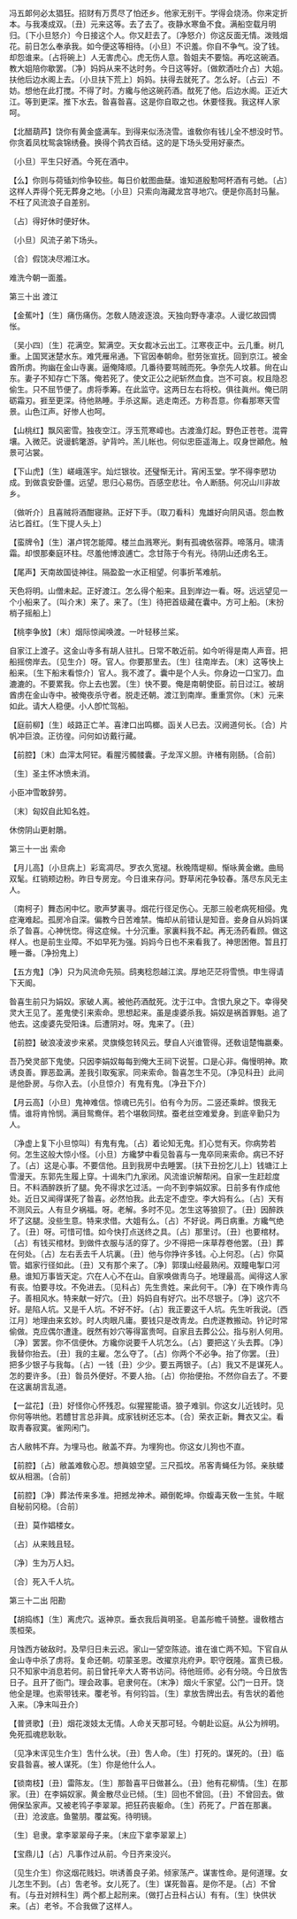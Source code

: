 <!-- { "loadSidebar": true } -->
冯五郞何必太猖狂。招财有万贯尽了怕还乡。他家无别干。学得会烧汤。你来定折本。与我凑成双。〔丑〕元来这等。去了去了。夜静水寒鱼不食。满船空载月明归。〔下小旦怒介〕今日接这个人。你又赶去了。〔净怒介〕你这反面无情。泼贱烟花。前日怎么奉承我。如今便这等相待。〔小旦〕不识羞。你自不争气。没了钱。却怨谁来。〔占将碗上〕人无害虎心。虎无伤人意。昝姐夫不要恼。再吃这碗酒。教大姐陪你歇罢。〔净〕妈妈从来不达时务。今日这等好。〔做飮酒吐介占〕大姐。扶他后边水阁上去。〔小旦扶下荒上〕妈妈。扶得去就死了。怎么好。〔占云〕不妨。想他在此打搅。不得了时。方纔与他这碗药酒。酖死了他。后边水阁。正近大江。等到更深。推下水去。昝喜昝喜。这是你自取之也。休要怪我。我这样人家呵。 

【北醋葫芦】饶你有黄金盛满车。到得来似汤浇雪。谁敎你有钱儿全不想没时节。你贪着凤枕鸳衾锦绣叠。换得个鹑衣百结。这的是下场头受用好豪杰。

〔小旦〕平生只好酒。今死在酒中。 

【么】你则与荷锸刘伶争较些。每日价躭图曲蘖。谁知道殷懃呵杯酒有弓虵。〔占〕这样人弄得个死无葬身之地。〔小旦〕只索向海藏龙宫寻地穴。便是你高封马鬣。不枉了风流浪子自差别。

〔占〕得好休时便好休。



〔小旦〕风流子弟下场头。

〔合〕假饶决尽湘江水。



难洗今朝一面羞。 

第三十出
渡江

【金蕉叶】〔生〕痛伤痛伤。怎敎人随波逐浪。天独向野寺凄凉。人谩忆故园惆怅。

〔吴小四〕〔生〕花满空。絮满空。天女裁冰云出工。江寒夜正中。云几重。树几重。上国冥迷楚水东。难凭雁帛通。下官因奉朝命。慰劳张宣抚。回到京江。被金酋所虏。拘幽在金山寺裏。逼俺降顺。几番待要骂贼而死。争奈先人坟慕。尙在山东。妻子不知存亡下落。俺若死了。使文正公之祀斩然血食。岂不可哀。权且隐忍偷生。只不屈节便了。虏将季筹。在此监守。这两日左右将校。俱往眞州。俺已阴砺霜刃。捱至更深。待他熟睡。手杀这厮。逃走南还。方称吾意。你看那寒天雪景。山色江声。好惨人也呵。 

【山桃红】飘风密雪。独夜空江。浮玉荒寒嶂也。古渡渔灯起。野色正苍苍。混霄壤。入微茫。说谩鹤氅游。驴背吟。羔儿帐也。何似忠臣遥海上。叹身世顚危。触景可沾裳。

【下山虎】〔生〕嵯峨莲宇。灿烂银妆。还璧惭无计。宵闲玉堂。学不得李愬功成。到做袁安卧僵。远望。思归心易伤。百感空悲壮。令人断肠。何况山川非故乡。

〔做听介〕且喜贼将酒酣寝熟。正好下手。〔取刀看科〕鬼雄好向阴风语。怨血教沾匕首红。〔生下提人头上〕 

【蛮牌令】〔生〕湛卢锷怎能障。楼兰血溅寒光。剩有孤魂依宿莽。啼落月。啸淸霜。却恨那秦庭环柱。尽羞他博浪逋亡。念甘陈于今有光。待阴山还虏名王。

【尾声】天南故国徒神往。隔盈盈一水正相望。何事折苇难航。

天色将明。山僧未起。正好渡江。怎么得个船来。且到岸边一看。呀。远远望见一个小船来了。〔叫介末〕来了。来了。〔生〕待把首级藏在囊中。方可上船。〔末扮梢子摇船上〕 

【桃李争放】〔末〕烟际惊闻唤渡。一叶轻移兰桨。

自家江上渡子。这金山寺多有胡人驻扎。日常不敢近前。如今听得是南人声音。把船摇傍岸去。〔见生介〕呀。官人。你要那里去。〔生〕往南岸去。〔末〕这等快上船来。〔生下船末看惊介〕官人。我不渡了。囊中是个人头。你身边一口宝刀。血漉漉的。不要累我。你上去也罢。〔生〕快不要。俺是南朝使臣。前日过江。被胡酋虏在金山寺中。被俺夜杀守者。脱走还朝。渡江到南岸。重重赏你。〔末〕元来如此。请大人稳便。小人卽忙驾船。 

【庭前柳】〔生〕岐路正亡羊。喜津口出鸣榔。函关人已去。汉阙道何长。〔合〕片帆冲巨浪。正彷徨。问何如访戴行藏。

【前腔】〔末〕血滓太阿铓。看腥污髑髅囊。子龙浑义胆。许楮有刚肠。〔合前〕 

〔生〕圣主怀冰愤未消。



小臣冲雪敢辞劳。

〔末〕匈奴自此知名姓。



休傍阴山更射鵰。 

第三十一出
索命

【月儿高】〔小旦病上〕彩鸾凋尽。罗衣久宽褪。秋晚隋堤柳。惭咏黄金嫩。曲局双髦。红销颊边粉。昨日专房宠。今日谁来存问。野草闲花争较春。落尽东风无主人。

〔南柯子〕舞态闲中忆。歌声梦裏寻。烟花行径足伤心。无那三般老病死相侵。鬼症淹难起。孤房冷自深。偏教今日苦难禁。悔却从前错认是知音。妾身自从妈妈谋杀了昝喜。心神恍惚。得这症候。十分沉重。家裏料我不起。再无汤药看顾。做这样人。也是前生业障。不如早死为强。妈妈今日也不来看我了。神思困倦。暂且打睡一番。〔净扮鬼上〕 

【五方鬼】〔净〕只为风流命先殒。鸱夷稔怨越江滨。厚地茫茫将雪愤。申生得请下天阍。

昝喜生前只为娟奴。家破人离。被他药酒酖死。沈于江中。含恨九泉之下。幸得癸灵大王见了。差鬼使引来索命。思想起来。虽是虔婆杀我。娟奴是祸首罪魁。追了他去。这虔婆先受阳诛。后遭阴对。呀。鬼来了。〔丑〕 

【前腔】破浪凌波步来紧。灵旗倏忽转风云。孽自人兴谁管得。还敎诅楚悔嬴秦。

吾乃癸灵部下鬼使。只因李娟奴每每到俺大王祠下说誓。口是心非。侮慢明神。欺诱良善。罪恶盈满。差我引取寃家。同来索命。昝喜怎生不见。〔净见科丑〕此间是他卧房。与你入去。〔小旦惊介〕有鬼有鬼。〔净丑下介〕 

【月云高】〔小旦〕鬼神难信。惊魂已先引。伯有今为厉。二竖还乘衅。恨我无情。谁将肯怜悯。满目鸳鸯伴。若个堪敎同殡。蚕老丝空难爱身。到底辛勤只为人。

〔净虚上复下小旦惊叫〕有鬼有鬼。〔占〕着论知无鬼。扪心觉有天。你病势若何。怎生这般大惊小怪。〔小旦〕方纔梦中看见昝喜与一鬼卒同来索命。病已不好了。〔占〕这是心事。不要信他。且到我房中去睡罢。〔扶下丑扮乞儿上〕钱塘江上雪漫天。东郭先生履上穿。十谒朱门九家闭。风流谁识解帮闲。自家一生赶趁度日。不料酒醉跌折了腿。免不得求乞过活。一向不到李娟奴家。日前多有作成他处。近日又闻得谋死了昝喜。必然怕我。此去定不虚空。李大妈有么。〔占〕天有不测风云。人有旦夕祸福。呀。老解。多时不见。怎生这等狼狈了。〔丑〕因醉跌坏了这腿。没些生意。特来求借。大姐有么。〔占〕不好说。两日病重。方纔气绝了。〔丑〕呀。可惜可惜。如今快打点送终之具。〔占〕那里讨。〔丑〕也要棺材。〔占〕有钱买棺材。到做件衣服与活的穿了。少不得把一床草荐卷他罢。〔丑〕葬在何处。〔占〕左右丢去千人坑裏。〔丑〕他与你挣许多钱。心上何忍。〔占〕你莫管。娼家行径如此。〔丑〕又有那个来了。〔净〕郭璞山经最熟闲。双瞳电掣口河悬。谁知万事皆天定。穴在人心不在山。自家唤做靑乌子。地理最高。闻得这人家有丧。怕要寻坟。不免进去。〔见科占〕先生贵姓。来此何干。〔净〕在下唤作靑乌子。善相风水。特来献一好穴。〔丑〕妈妈自有好穴。出不尽银子。〔净〕这穴不好。是陷人坑。又是千人坑。不好不好。〔占〕我正要这千人坑。先生听我说。〔西江月〕地理由来玄妙。时人肉眼凡庸。要钱只是改靑龙。白虎遂教搬动。钤记时常偷做。克应偶尔遭逢。旣然有妙穴等得富贵呵。自家且去葬公公。指与别人何用。〔净〕罢罢。你不信便休。方纔你说要千人坑怎么。〔占〕要把这丫头去葬。〔净〕我替你抬去。〔丑〕我的主雇。怎么夺了。〔占〕你两个不必争。抬了你罢。〔丑〕把多少银子与我每。〔占〕一钱〔丑〕少少。要五两银子。〔占〕我又不是谋死人。怎的要许多。〔丑〕昝员外便好。不要人抬。〔占〕你抬便抬。不然你自去了。不要在这裏胡言乱道。 

【一盆花】〔丑〕好怪你心怀残忍。似猩猩能语。狼子难驯。你这女儿近钱时。见你何等哄他。若醴甘言总非眞。成家钱树还忘本。〔合〕荣衣正新。舞衣又尘。看取靑春寂寞。雀网闲门。

古人敝帏不弃。为埋马也。敝盖不弃。为埋狗也。你这女儿狗也不直。 

【前腔】〔占〕敝盖难敎心忍。想眞娘空望。三尺孤坟。吊客靑蝇任为邻。亲肤蝼蚁从相溷。〔合前〕 

【前腔】〔净〕葬法传来多准。把撼龙神术。顚倒乾坤。你蝮毒天敎一生贫。牛眠自秘前冈稳。〔合前〕 

〔丑〕莫作娼楼女。



〔占〕从来贱且轻。

〔净〕生为万人妇。



〔合〕死入千人坑。 

第三十二出
阳勘

【胡捣练】〔生〕离虎穴。返神京。垂衣我后眞明圣。皂盖彤幨千骑整。谩敎稽古羡桓荣。

月蚀西方破敌时。及早归日未云迟。家山一望空陈迹。谁在谁亡两不知。下官自从金山寺中杀了虏将。复命还朝。叨蒙圣恩。改擢京兆府尹。职守旣隆。富贵已极。只不知家中消息若何。前日曾托辛大人寄书访问。待他班师。必有分晓。今日放吿日子。且开了衙门。理会政事。皂隶何在。〔末净〕烟火千家望。公门一日开。饶他全是理。也索带钱来。覆老爷。有何钧旨。〔生〕拿放吿牌出去。有吿状的着他入来。〔净末叫丑介〕 

【普贤歌】〔丑〕烟花泼妓太无情。人命关天那可轻。今朝赴讼庭。从公为辨明。免死孤魂悲耿耿。

〔见净末诨见生介生〕吿什么状。〔丑〕吿人命。〔生〕打死的。谋死的。〔丑〕临安县昝喜。被人谋死。〔生〕你是他什么人。 

【锁南枝】〔丑〕雷陈友。〔生〕那昝喜平日做甚么。〔丑〕他有花柳情。〔生〕在那家。〔丑〕在李娟奴家。黄金散尽业已倾。〔生〕回也不曾回。〔丑〕不曾回去。做佣保坠家声。又被老鸨子李翠翠。把狂药丧躯命。〔生〕药死了。尸首在那裏。〔丑〕沧波底。鱼鳖朋。覆盆寃。待明镜。

〔生〕皂隶。拿李翠翠母子来。〔末应下拿李翠翠上〕 

【宝鼎儿】〔占〕凡事作过从前。今日齐来没兴。

〔见生介生〕你这烟花贱妇。哄诱善良子弟。倾家荡产。谋害性命。是何道理。女儿怎生不到。〔占〕吿老爷。女儿死了。〔生〕谋死昝喜。是你不是。〔占〕不曾有。〔与丑对辨科生〕两个都上起刑来。〔做打占丑科占认〕有有。〔生〕快供状来。〔占〕老爷。不合我做了这样人。 

